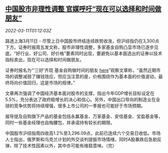 <!--1646962262000-->
[中国股市非理性调整 官媒呼吁“现在可以选择和时间做朋友”](https://cn.reuters.com/article/china-media-stocks-market-0311-idCNKCS2L802P)
------

<div><i>2022-03-11T01:12:03Z</i></div><p>路透上海3月11日 - 尽管上日中国股市终结连续跌势收涨，但沪综指仍在3,300点下方。证券时报周五发文称，股市非理性调整，多家基金自购凸显市场已逐步见底。“好行业、好公司、好价格”要素同时出现，要避免以基本面选出的证券以技术指标卖出，现在可以选择和时间做朋友。</p><p>证券时报名为“‘三好’齐现 基金自购做时间的朋友 <a href="http://epaper.stcn.com/paper/zqsb/html/epaper/index/index.htm">here</a>”观察文章称，“虽然近期市场的调整减弱了赚钱效应，但应当注意的是，价格围绕作为基本面的价值波动，最终将向价值回归，这是市场的规律。”</p><p>文章再次强调了中国经济基本面对股市的支撑，指出今年GDP增长目标设定在5.5%，充分表达了政府稳增长的决心和信心。另外，中国出口导向的制造业在全球的竞争优势将持续增强，很多上市公司的一季报也可能好于市场预期。</p><p>报导提及自购旗下产品的基金包括永赢基金、万家基金、安信基金、宝盈基金等，同时一些基金经理也自掏腰包，并承诺持有较长的期限。</p><p>中国股市沪综指周四收高1.2%至3,296.09点，此前已连续六个交易日收低。市场人士指出，俄罗斯和乌克兰计划的外交谈判提振市场情绪，同时A股暴跌后急剧反弹，除了技术性因素以外，其中亦可能有维稳意味。（完）</p>
